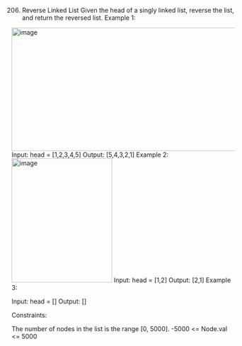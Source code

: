 206. Reverse Linked List
Given the head of a singly linked list, reverse the list, and return the reversed list.
Example 1:
<img width="681" height="278" alt="image" src="https://github.com/user-attachments/assets/cb5c7f2c-31d1-4325-8c77-c2ab71938eb8" />
Input: head = [1,2,3,4,5]
Output: [5,4,3,2,1]
Example 2:
<img width="227" height="280" alt="image" src="https://github.com/user-attachments/assets/d327ef99-f785-4327-b7a8-9a1549b24678" />
Input: head = [1,2]
Output: [2,1]
Example 3:

Input: head = []
Output: []
 

Constraints:

The number of nodes in the list is the range [0, 5000].
-5000 <= Node.val <= 5000
